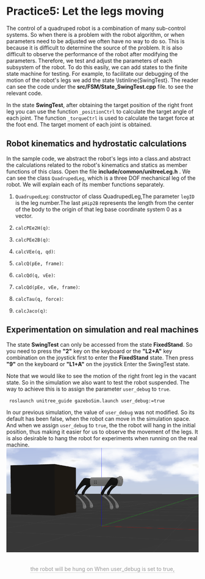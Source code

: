 # Practice5: Let the legs moving
The control of a quadruped robot is a combination of many sub-control systems.
So when there is a problem with the robot algorithm, or when parameters need to be adjusted
we often have no way to do so. This is because it is difficult to determine the source of the problem.
It is also difficult to observe the performance of the robot after modifying the parameters.
Therefore, we test and adjust the parameters of each subsystem of the robot.
To do this easily, we can add states to the finite state machine for testing.
For example, to facilitate our debugging of the motion of the robot's legs
we add the state \lstinline{SwingTest}.
The reader can see the code under the **src/FSM/State_SwingTest.cpp** file.
to see the relevant code.

In the state **SwingTest**, after obtaining the target position of the right front leg
you can use the function `_positionCtrl` to calculate the target angle of each joint.
The function `_torqueCtrl` is used to calculate the target force at the foot end.
The target moment of each joint is obtained.

## Robot kinematics and hydrostatic calculations
In the sample code, we abstract the robot's legs into a class.and abstract the calculations related to the robot's kinematics and statics as member functions of this class.
Open the file **include/common/unitreeLeg.h** .
We can see the class `QuadrupedLeg`, which is a three DOF mechanical leg of the robot.
We will explain each of its member functions separately.
1. `QuadrupedLeg`: constructor of class QuadrupedLeg,The parameter `legID` is the leg number.The last `pHip2B` represents the length from the center of the body
to the origin of that leg base coordinate system 0 as a vector.

2. `calcPEe2H(q)`: 

3. `calcPEe2B(q)`: 

4. `calcVEe(q, qd)`: 

5. `calcQ(pEe, frame)`: 

6. `calcQd(q, vEe)`: 

7. `calcQd(pEe, vEe, frame)`: 

8. `calcTau(q, force)`: 

9. `calcJaco(q)`: 


## Experimentation on simulation and real machines
The state **SwingTest** can only be accessed from the
state **FixedStand**.
So you need to press the **"2"** key on the keyboard or the **"L2+A"** key combination on the joystick first
to enter the **FixedStand** state.
Then press **"9"** on the keyboard or **"L1+A"** on the joystick
Enter the SwingTest state.<br>

Note that we would like to see the motion of the right front leg in the vacant state.
So in the simulation we also want to test the robot suspended.
The way to achieve this is to assign the parameter `user_debug`
to `true`.
~~~
 roslaunch unitree_guide gazeboSim.launch user_debug:=true
~~~
In our previous simulation, the value of `user_debug` was not modified.
So its default has been false, when the robot can move in the simulation space.
And when we assign `user_debug` to `true`, the
the robot will hang in the initial position, thus making it easier for us to observe the movement of the legs.
It is also desirable to hang the robot for experiments when running on the real machine.
![Switch](../../images/Practice/hangon.png)
<center>
<br>
<div style="color:orange; border-bottom: 0.1px solid #d9d9d9;
display: inline-block;
color: #999;
padding: 1px;"> the robot will be hung on When user_debug is set to true,</div>
</center>
<br>